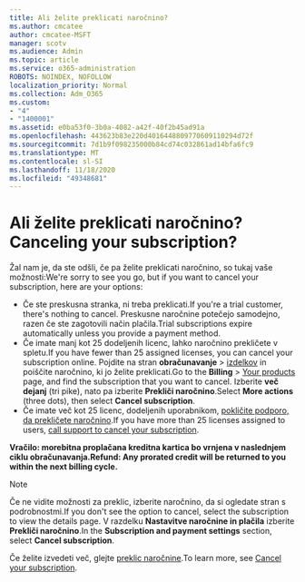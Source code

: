 ```yaml
---
title: Ali želite preklicati naročnino?
ms.author: cmcatee
author: cmcatee-MSFT
manager: scotv
ms.audience: Admin
ms.topic: article
ms.service: o365-administration
ROBOTS: NOINDEX, NOFOLLOW
localization_priority: Normal
ms.collection: Adm_O365
ms.custom:
- "4"
- "1400001"
ms.assetid: e0ba53f0-3b0a-4082-a42f-40f2b45ad91a
ms.openlocfilehash: 443623b83e220d4016448809770609110294d72f
ms.sourcegitcommit: 7d1b9f098235000b84cd74c032861ad14bfa6fc9
ms.translationtype: MT
ms.contentlocale: sl-SI
ms.lasthandoff: 11/18/2020
ms.locfileid: "49348681"
---
```

# <a name="canceling-your-subscription"></a><span data-ttu-id="cbb4f-102">Ali želite preklicati naročnino?</span><span class="sxs-lookup"><span data-stu-id="cbb4f-102">Canceling your subscription?</span></span>

<span data-ttu-id="cbb4f-103">Žal nam je, da ste odšli, če pa želite preklicati naročnino, so tukaj vaše možnosti:</span><span class="sxs-lookup"><span data-stu-id="cbb4f-103">We're sorry to see you go, but if you want to cancel your subscription, here are your options:</span></span>
  
- <span data-ttu-id="cbb4f-104">Če ste preskusna stranka, ni treba preklicati.</span><span class="sxs-lookup"><span data-stu-id="cbb4f-104">If you're a trial customer, there's nothing to cancel.</span></span> <span data-ttu-id="cbb4f-105">Preskusne naročnine potečejo samodejno, razen če ste zagotovili način plačila.</span><span class="sxs-lookup"><span data-stu-id="cbb4f-105">Trial subscriptions expire automatically unless you provide a payment method.</span></span>
- <span data-ttu-id="cbb4f-106">Če imate manj kot 25 dodeljenih licenc, lahko naročnino prekličete v spletu.</span><span class="sxs-lookup"><span data-stu-id="cbb4f-106">If you have fewer than 25 assigned licenses, you can cancel your subscription online.</span></span> <span data-ttu-id="cbb4f-107">Pojdite na stran **obračunavanje** \> [izdelkov](https://go.microsoft.com/fwlink/p/?linkid=842054) in poiščite naročnino, ki jo želite preklicati.</span><span class="sxs-lookup"><span data-stu-id="cbb4f-107">Go to the **Billing** \> [Your products](https://go.microsoft.com/fwlink/p/?linkid=842054) page, and find the subscription that you want to cancel.</span></span> <span data-ttu-id="cbb4f-108">Izberite **več dejanj** (tri pike), nato pa izberite **Prekliči naročnino**.</span><span class="sxs-lookup"><span data-stu-id="cbb4f-108">Select **More actions** (three dots), then select **Cancel subscription**.</span></span>
- <span data-ttu-id="cbb4f-109">Če imate več kot 25 licenc, dodeljenih uporabnikom, [pokličite podporo, da prekličete naročnino](https://docs.microsoft.com/microsoft-365/admin/contact-support-for-business-products?view=o365-worldwide).</span><span class="sxs-lookup"><span data-stu-id="cbb4f-109">If you have more than 25 licenses assigned to users, [call support to cancel your subscription](https://docs.microsoft.com/microsoft-365/admin/contact-support-for-business-products?view=o365-worldwide).</span></span>
  
<span data-ttu-id="cbb4f-110">**Vračilo: morebitna proplačana kreditna kartica bo vrnjena v naslednjem ciklu obračunavanja.**</span><span class="sxs-lookup"><span data-stu-id="cbb4f-110">**Refund: Any prorated credit will be returned to you within the next billing cycle.**</span></span>

> [!NOTE]
> <span data-ttu-id="cbb4f-111">Če ne vidite možnosti za preklic, izberite naročnino, da si ogledate stran s podrobnostmi.</span><span class="sxs-lookup"><span data-stu-id="cbb4f-111">If you don't see the option to cancel, select the subscription to view the details page.</span></span> <span data-ttu-id="cbb4f-112">V razdelku **Nastavitve naročnine in plačila** izberite **Prekliči naročnino**.</span><span class="sxs-lookup"><span data-stu-id="cbb4f-112">In the **Subscription and payment settings** section, select **Cancel subscription**.</span></span>

<span data-ttu-id="cbb4f-113">Če želite izvedeti več, glejte [preklic naročnine](https://docs.microsoft.com/microsoft-365/commerce/subscriptions/cancel-your-subscription).</span><span class="sxs-lookup"><span data-stu-id="cbb4f-113">To learn more, see [Cancel your subscription](https://docs.microsoft.com/microsoft-365/commerce/subscriptions/cancel-your-subscription).</span></span>